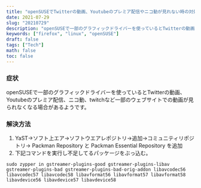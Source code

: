 ```yaml
---
title: "openSUSEでTwitterの動画、Youtubeのプレミア配信やニコ動が見れない時の対処法"
date: 2021-07-29
slug: "20210729"
description: "openSUSEで一部のグラフィックドライバーを使っているとTwitterの動画、Youtubeのプレミア配信、ニコ動、twitchなど一部のウェブサイトでの動画が見られなくなる場合があるようです。"
keywords: ["firefox", "linux", "openSUSE"]
draft: false
tags: ["Tech"]
math: false
toc: false
---
```



### 症状
openSUSEで一部のグラフィックドライバーを使っているとTwitterの動画、Youtubeのプレミア配信、ニコ動、twitchなど一部のウェブサイトでの動画が見られなくなる場合があるようです。

### 解決方法
 1. YaST→ソフト上エア→ソフトウエアレポジトリ→追加→コミュニティリポジトリ→ Packman Repository と Packman Essential Repository を追加
 2. 下記コマンドを実行し不足してるパッケージをぶっ込む。
```
sudo zypper in gstreamer-plugins-good gstreamer-plugins-libav gstreamer-plugins-bad gstreamer-plugins-bad-orig-addon libavcodec56 libavcodec57 libavcodec58 libavformat56 libavformat57 libavformat58 libavdevice56 libavdevice57 libavdevice58
```

